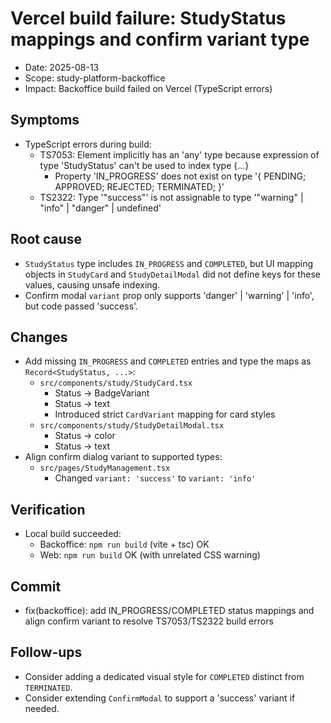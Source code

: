 # Vercel build failure: StudyStatus mappings and confirm variant type

- Date: 2025-08-13
- Scope: study-platform-backoffice
- Impact: Backoffice build failed on Vercel (TypeScript errors)

## Symptoms
- TypeScript errors during build:
  - TS7053: Element implicitly has an 'any' type because expression of type 'StudyStatus' can't be used to index type {...}
    - Property 'IN_PROGRESS' does not exist on type '{ PENDING; APPROVED; REJECTED; TERMINATED; }'
  - TS2322: Type '"success"' is not assignable to type '"warning" | "info" | "danger" | undefined'

## Root cause
- `StudyStatus` type includes `IN_PROGRESS` and `COMPLETED`, but UI mapping objects in `StudyCard` and `StudyDetailModal` did not define keys for these values, causing unsafe indexing.
- Confirm modal `variant` prop only supports 'danger' | 'warning' | 'info', but code passed 'success'.

## Changes
- Add missing `IN_PROGRESS` and `COMPLETED` entries and type the maps as `Record<StudyStatus, ...>`:
  - `src/components/study/StudyCard.tsx`
    - Status → BadgeVariant
    - Status → text
    - Introduced strict `CardVariant` mapping for card styles
  - `src/components/study/StudyDetailModal.tsx`
    - Status → color
    - Status → text
- Align confirm dialog variant to supported types:
  - `src/pages/StudyManagement.tsx`
    - Changed `variant: 'success'` to `variant: 'info'`

## Verification
- Local build succeeded:
  - Backoffice: `npm run build` (vite + tsc) OK
  - Web: `npm run build` OK (with unrelated CSS warning)

## Commit
- fix(backoffice): add IN_PROGRESS/COMPLETED status mappings and align confirm variant to resolve TS7053/TS2322 build errors

## Follow-ups
- Consider adding a dedicated visual style for `COMPLETED` distinct from `TERMINATED`.
- Consider extending `ConfirmModal` to support a 'success' variant if needed.
